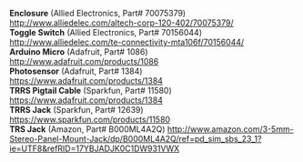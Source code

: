 **Enclosure** (Allied Electronics, Part# 70075379)  http://www.alliedelec.com/altech-corp-120-402/70075379/  
**Toggle Switch** (Allied Electronics, Part# 70156044)  http://www.alliedelec.com/te-connectivity-mta106f/70156044/  
**Arduino Micro** (Adafruit, Part# 1086)  http://www.adafruit.com/products/1086  
**Photosensor** (Adafruit, Part# 1384)  https://www.adafruit.com/products/1384  
**TRRS Pigtail Cable** (Sparkfun, Part# 11580)  https://www.adafruit.com/products/1384  
**TRRS Jack** (Sparkfun, Part# 12639) https://www.sparkfun.com/products/11580  
**TRS Jack** (Amazon, Part# B000ML4A2Q)  http://www.amazon.com/3-5mm-Stereo-Panel-Mount-Jack/dp/B000ML4A2Q/ref=pd_sim_sbs_23_1?ie=UTF8&refRID=17YBJADJK0C1DW931VWX  
